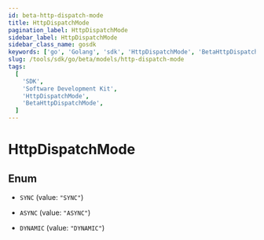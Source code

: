 ```yaml
---
id: beta-http-dispatch-mode
title: HttpDispatchMode
pagination_label: HttpDispatchMode
sidebar_label: HttpDispatchMode
sidebar_class_name: gosdk
keywords: ['go', 'Golang', 'sdk', 'HttpDispatchMode', 'BetaHttpDispatchMode']
slug: /tools/sdk/go/beta/models/http-dispatch-mode
tags:
  [
    'SDK',
    'Software Development Kit',
    'HttpDispatchMode',
    'BetaHttpDispatchMode',
  ]
---
```


# HttpDispatchMode

## Enum

- `SYNC` (value: `"SYNC"`)

- `ASYNC` (value: `"ASYNC"`)

- `DYNAMIC` (value: `"DYNAMIC"`)

